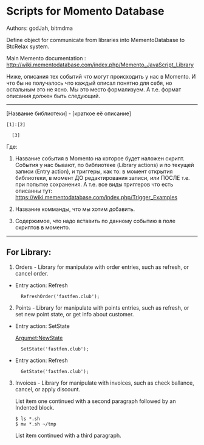 # Scripts for Momento Database

Authors: godJah, bitmdma

Define object for communicate from libraries into MementoDatabase to BtcRelax system.

Main Memento documentation : http://wiki.mementodatabase.com/index.php/Memento_JavaScript_Library

Ниже, описания тех событий что могут происходить у нас в Momento. И что бы не получалось что каждый описал понятно для себя, но остальным это не ясно. Мы это место формализуем. А т.е. формат описания должен быть следующий.

---------------------------------------------
[Название библиотеки] - [краткое её описание]

	[1]:[2]
	
	  [3]
	 
Где:
1. Название события в Momento на которое будет наложен скрипт. События у нас бывают, по библиотеке (Library actions) и по текущей записи (Entry action), и триггеры, как то: в момент открытия библиотеки, в момент ДО редактирования записи, или ПОСЛЕ т.е. при попытке сохранения. А т.е. все виды триггеров что есть описанны тут: https://wiki.mementodatabase.com/index.php/Trigger_Examples

2. Название комманды, что мы хотим добавить.
3. Содержимое, что надо вставить по данному событию в поле скриптов в моменто.

---------------------------------------------
## For Library:

1. Orders - Library for manipulate with order entries, such as refresh, or cancel order. 
+ Entry action: Refresh 
	
		RefreshOrder('fastfen.club');
	

2. Points - Library for manipulate with points entries, such as refresh, or set new point state, or get info about customer.
+ Entry action: SetState 

	[Argumet:NewState]: /Lists/NewState.items.csv "Argumet: NewState"
	[Argumet:NewState]

		SetState('fastfen.club');
		

+ Entry action: Refresh

		GetState('fastfen.club');

3.  Invoices - Library for manipulate with invoices, such as check ballance, cancel, or apply discount.

    List item one continued with a second paragraph followed by an
    Indented block.

        $ ls *.sh
        $ mv *.sh ~/tmp

    List item continued with a third paragraph.

